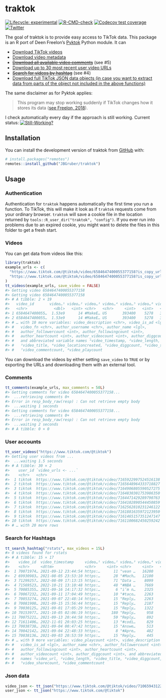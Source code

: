 
<!-- README.md is generated from README.Rmd. Please edit that file -->

# traktok

<!-- badges: start -->

[![Lifecycle:
experimental](https://img.shields.io/badge/lifecycle-experimental-orange.svg)](https://lifecycle.r-lib.org/articles/stages.html#experimental)
[![R-CMD-check](https://github.com/JBGruber/traktok/actions/workflows/R-CMD-check.yaml/badge.svg)](https://github.com/JBGruber/traktok/actions/workflows/R-CMD-check.yaml)
[![Codecov test
coverage](https://codecov.io/gh/JBGruber/traktok/branch/main/graph/badge.svg)](https://codecov.io/gh/JBGruber/traktok?branch=main)
[![Twitter](https://img.shields.io/twitter/url/https/twitter.com/JohannesBGruber.svg?style=social&label=Follow%20%40JohannesBGruber)](https://twitter.com/JohannesBGruber)
<!-- badges: end -->

The goal of traktok is to provide easy access to TikTok data. This
package is an R port of Deen Freelon’s
[Pyktok](https://github.com/dfreelon/pyktok) Python module. It can

- [Download TikTok videos](#videos)
- [Download video metadata](#videos)
- ~~[Download all available video comments](#comments)~~ (see \#5)
- [Download up to 30 most recent user video URLs](#user-accounts)
- ~~[Search for videos by hashtag](#search-for-hashtags)~~ (see \#4)
- [Download full TikTok JSON data objects (in case you want to extract
  data from parts of the object not included in the above
  functions)](#json-data)

The same disclaimer as for Pyktok applies:

> This program may stop working suddenly if TikTok changes how it stores
> its data ([see Freelon,
> 2018](https://osf.io/preprints/socarxiv/56f4q/)).

I check automatically every day if the approach is still working.
Current status:
[![Still-Working?](https://github.com/JBGruber/traktok/actions/workflows/still-working.yaml/badge.svg)](https://github.com/JBGruber/traktok/actions/workflows/still-working.yaml)

## Installation

You can install the development version of traktok from
[GitHub](https://github.com/) with:

``` r
# install.packages("remotes")
remotes::install_github("JBGruber/traktok")
```

## Usage

### Authentication

Authentication for `traktok` happens automatically the first time you
run a function. To TikTok, this will make it look as if `traktok`
requests come from your ordinary browser. `traktok` will save a cookie
file in the location returned by
`tools::R_user_dir("traktok", "config")`. If you ever run into problems
due to an expired cookie, you might want to delete the files in this
folder to get a fresh start.

### Videos

You can get data from videos like this:

``` r
library(traktok)
example_urls <- c(
  "https://www.tiktok.com/@tiktok/video/6584647400055377158?is_copy_url=1&is_from_webapp=v1",
  "https://www.tiktok.com/@tiktok/video/6584647400055377158?is_copy_url=1&is_from_webapp=v1"
)
tt_videos(example_urls, save_video = FALSE)
#> Getting video 6584647400055377158
#> Getting video 6584647400055377158
#> # A tibble: 2 × 19
#>   video_id       video…¹ video…² video…³ video…⁴ video…⁵ video…⁶ video…⁷ video…⁸
#>   <chr>            <dbl>   <int> <chr>   <chr>     <int>   <int>   <int>   <int>
#> 1 6584647400055…  1.53e9      14 #MakeE… US       393400    5278   33900 3500000
#> 2 6584647400055…  1.53e9      14 #MakeE… US       393400    5278   33900 3500000
#> # … with 10 more variables: video_description <chr>, video_is_ad <lgl>,
#> #   video_fn <chr>, author_username <chr>, author_name <lgl>,
#> #   author_followercount <int>, author_followingcount <int>,
#> #   author_heartcount <int>, author_videocount <int>, author_diggcount <int>,
#> #   and abbreviated variable names ¹​video_timestamp, ²​video_length,
#> #   ³​video_title, ⁴​video_locationcreated, ⁵​video_diggcount, ⁶​video_sharecount,
#> #   ⁷​video_commentcount, ⁸​video_playcount
```

You can download the videos by either setting `save_video` to `TRUE` or
by exporting the URLs and downloading them with an external tool.

### Comments

``` r
tt_comments(example_urls, max_comments = 50L)
#> Getting comments for video 6584647400055377158...
#>  ...retrieving comments 0+
#> Error in resp_body_raw(resp) : Can not retrieve empty body
#>  ...waiting 1 seconds
#> Getting comments for video 6584647400055377158...
#>  ...retrieving comments 0+
#> Error in resp_body_raw(resp) : Can not retrieve empty body
#>  ...waiting 2 seconds
#> # A tibble: 0 × 0
```

### User accounts

``` r
tt_user_videos("https://www.tiktok.com/@tiktok")
#> Getting user videos from ...
#>  ...waiting 1.5 seconds
#> # A tibble: 30 × 2
#>    user_id `video_urls <- ...`                                     
#>    <chr>   <chr>                                                   
#>  1 tiktok  https://www.tiktok.com/@tiktok/video/7165922997524516138
#>  2 tiktok  https://www.tiktok.com/@tiktok/video/7165648964333718827
#>  3 tiktok  https://www.tiktok.com/@tiktok/video/7164906805590527275
#>  4 tiktok  https://www.tiktok.com/@tiktok/video/7164830301753986350
#>  5 tiktok  https://www.tiktok.com/@tiktok/video/7164471429289790763
#>  6 tiktok  https://www.tiktok.com/@tiktok/video/7164102890544450859
#>  7 tiktok  https://www.tiktok.com/@tiktok/video/7162562810231246122
#>  8 tiktok  https://www.tiktok.com/@tiktok/video/7161881635972123950
#>  9 tiktok  https://www.tiktok.com/@tiktok/video/7161465157351247147
#> 10 tiktok  https://www.tiktok.com/@tiktok/video/7161100682450259242
#> # … with 20 more rows
```

### Search for Hashtags

``` r
tt_search_hashtag("rstats", max_videos = 15L)
#> 0 videos found for rstats
#> # A tibble: 15 × 17
#>    video_id  video_timestamp     video…¹ video…² video…³ video…⁴ video…⁵ video…⁶
#>    <chr>     <dttm>              <chr>     <int> <chr>     <int>   <int>   <int>
#>  1 70071974… 2021-09-12 23:44:54 https:…      11 "vean …   16200     157     106
#>  2 69930983… 2021-08-05 23:53:10 https:…      28 "#Mach…   12100     271       0
#>  3 71299257… 2022-08-09 17:13:15 https:…      71 "Data …    8099     222     116
#>  4 71569523… 2022-10-21 13:10:48 https:…      48 "#NBA …    7669      13      56
#>  5 70085355… 2021-09-16 14:17:32 https:…       6 "i’m n…    2325     180      27
#>  6 70067232… 2021-09-11 17:04:49 https:…      10 "#taco…    2263      11      40
#>  7 70053274… 2021-09-07 22:48:14 https:…      15 "Reply…    2263     138      12
#>  8 70081900… 2021-09-15 15:56:44 https:…      15 "Reply…    2187     213      16
#>  9 70030125… 2021-09-01 17:05:29 https:…      15 "Reply…    1322      12     144
#> 10 70153977… 2021-10-05 02:06:19 https:…     180 "Reply…     958      94      30
#> 11 70075221… 2021-09-13 20:44:58 https:…      59 "Reply…     892      13      41
#> 12 71611406… 2022-11-01 20:03:25 https:…      13 "#codi…     829      10      20
#> 13 70038738… 2021-09-04 00:47:42 https:…      15 "Answe…     513      42       4
#> 14 70042142… 2021-09-04 22:48:33 https:…       8 "#Apre…     482      12      16
#> 15 70038136… 2021-09-03 20:53:59 https:…      15 "Reply…     445      15       8
#> # … with 9 more variables: video_playcount <int>, video_description <chr>,
#> #   video_is_ad <lgl>, author_name <chr>, author_followercount <int>,
#> #   author_followingcount <int>, author_heartcount <int>,
#> #   author_videocount <int>, author_diggcount <int>, and abbreviated variable
#> #   names ¹​video_url, ²​video_length, ³​video_title, ⁴​video_diggcount,
#> #   ⁵​video_sharecount, ⁶​video_commentcount
```

### Json data

``` r
video_json <- tt_json("https://www.tiktok.com/@tiktok/video/7106594312292453675?is_copy_url=1&is_from_webapp=v1")
user_json <- tt_json("https://www.tiktok.com/@tiktok")
```
